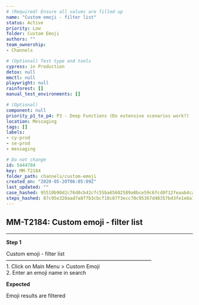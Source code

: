 ```yaml
---
# (Required) Ensure all values are filled up
name: "Custom emoji - filter list"
status: Active
priority: Low
folder: Custom Emoji
authors: ""
team_ownership: 
- Channels

# (Optional) Test type and tools
cypress: in Production
detox: null
mmctl: null
playwright: null
rainforest: []
manual_test_environments: []

# (Optional)
component: null
priority_p1_to_p4: P3 - Deep Functions (Do extensive scenarios work?)
location: Messaging
tags: []
labels: 
- cy-prod
- se-prod
- messaging

# Do not change
id: 5444784
key: MM-T2184
folder_path: channels/custom-emoji
created_on: "2020-05-20T06:05:09Z"
last_updated: ""
case_hashed: 95510b90d2c76d0cb42cfc55ba65602589a0bce59c6fcd0f12feaab4ca3bd52383c84c2fbe93cd48ffc82cd35d5477c2
steps_hashed: 87c95e320aad7a8f7b3cbcf18c87f3ecc70c95367d48357b43fe1e8a734bf9e4fbff8d7d655ca811d8b9a24476ba7784
---
```


## MM-T2184: Custom emoji - filter list

---

**Step 1**

Custom emoji - filter list\
————————————————————————————\
1\. Click on Main Menu > Custom Emoji\
2\. Enter an emoji name in search

**Expected**

Emoji results are filtered
